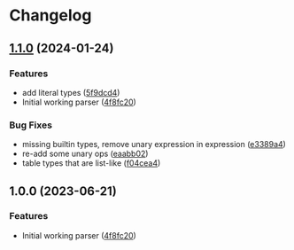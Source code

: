 # Changelog

## [1.1.0](https://github.com/amaanq/tree-sitter-luau/compare/v1.0.0...v1.1.0) (2024-01-24)


### Features

* add literal types ([5f9dcd4](https://github.com/amaanq/tree-sitter-luau/commit/5f9dcd4946595a36624d9adcc9161542a6697c97))
* Initial working parser ([4f8fc20](https://github.com/amaanq/tree-sitter-luau/commit/4f8fc207b3a25b07cba1d3b4066f2872dcfe201f))


### Bug Fixes

* missing builtin types, remove unary expression in expression ([e3389a4](https://github.com/amaanq/tree-sitter-luau/commit/e3389a4f5c5297eb3e7ee44da1d1fe9245c6310b))
* re-add some unary ops ([eaabb02](https://github.com/amaanq/tree-sitter-luau/commit/eaabb02c827e61f51a7dd13b8aba92924fc6dba0))
* table types that are list-like ([f04cea4](https://github.com/amaanq/tree-sitter-luau/commit/f04cea4d195743756c1ce087afaea6ae374e4c2c))

## 1.0.0 (2023-06-21)


### Features

* Initial working parser ([4f8fc20](https://github.com/amaanq/tree-sitter-luau/commit/4f8fc207b3a25b07cba1d3b4066f2872dcfe201f))
